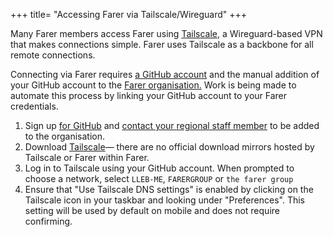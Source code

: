 +++
title= "Accessing Farer via Tailscale/Wireguard"
+++

Many Farer members access Farer using [Tailscale](https://tailscale.com), a Wireguard-based VPN that makes connections simple. Farer uses Tailscale as a backbone for all remote connections.

Connecting via Farer requires [a GitHub account](https://github.com) and the manual addition of your GitHub account to the [Farer organisation.](https://github.com/lleb-me) Work is being made to automate this process by linking your GitHub account to your Farer credentials.

1. Sign up [for GitHub](https://github.com) and [contact your regional staff member](/meta/contact) to be added to the organisation.
2. Download [Tailscale](https://tailscale.com/download)— there are no official download mirrors hosted by Tailscale or Farer within Farer.
3. Log in to Tailscale using your GitHub account. When prompted to choose a network, select `LLEB-ME`, `FARERGROUP` or `the farer group`
4. Ensure that "Use Tailscale DNS settings" is enabled by clicking on the Tailscale icon in your taskbar and looking under "Preferences". This setting will be used by default on mobile and does not require confirming.
